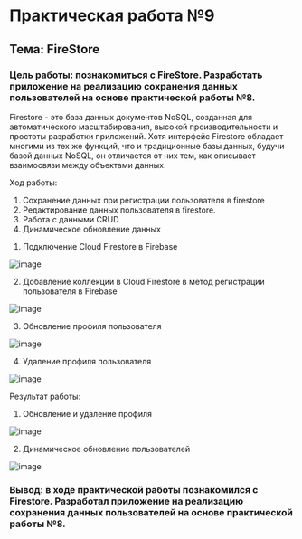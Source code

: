 # Практическая работа №9
## Тема: FireStore
### Цель работы: познакомиться с FireStore. Разработать приложение на реализацию сохранения данных пользователей на основе практической работы №8.

Firestore - это база данных документов NoSQL, созданная для автоматического масштабирования, высокой производительности и простоты разработки приложений. Хотя интерфейс Firestore обладает многими из тех же функций, что и традиционные базы данных, будучи базой данных NoSQL, он отличается от них тем, как описывает взаимосвязи между объектами данных.

Ход работы:
1.	Сохранение данных при регистрации пользователя в firestore
2.	Редактирование данных пользователя в firestore.
3.	Работа с данными CRUD
4.  Динамическое обновление данных

1) Подключение Cloud Firestore в Firebase

![image](https://github.com/ShubinAleksey/FlutterPracticeNumber1/blob/flutter_prectice9/images/PR9%2610CloudFire.png)

2) Добавление коллекции в Cloud Firestore в метод регистрации пользователя в Firebase

![image](https://github.com/ShubinAleksey/FlutterPracticeNumber1/blob/flutter_prectice9/images/PR9%2610CollectionUsers.png)

3) Обновление профиля пользователя

![image](https://github.com/ShubinAleksey/FlutterPracticeNumber1/blob/flutter_prectice9/images/PR9%2610UpdateProfile.png)

4) Удаление профиля пользователя

![image](https://github.com/ShubinAleksey/FlutterPracticeNumber1/blob/flutter_practice10/images/PR9%2610deleteProfile.png)

Результат работы:

1) Обновление и удаление профиля

![image](https://github.com/ShubinAleksey/FlutterPracticeNumber1/blob/flutter_practice10/images/PR9%2610UpdateDeleteUI.jpg)

2) Динамическое обновление пользователей

![image](https://github.com/ShubinAleksey/FlutterPracticeNumber1/blob/flutter_prectice9/images/PR9%2610DynamicUsersUI.jpg)

### Вывод: в ходе практической работы познакомился с Firestore. Разработал приложение на реализацию сохранения данных пользователей на основе практической работы №8.